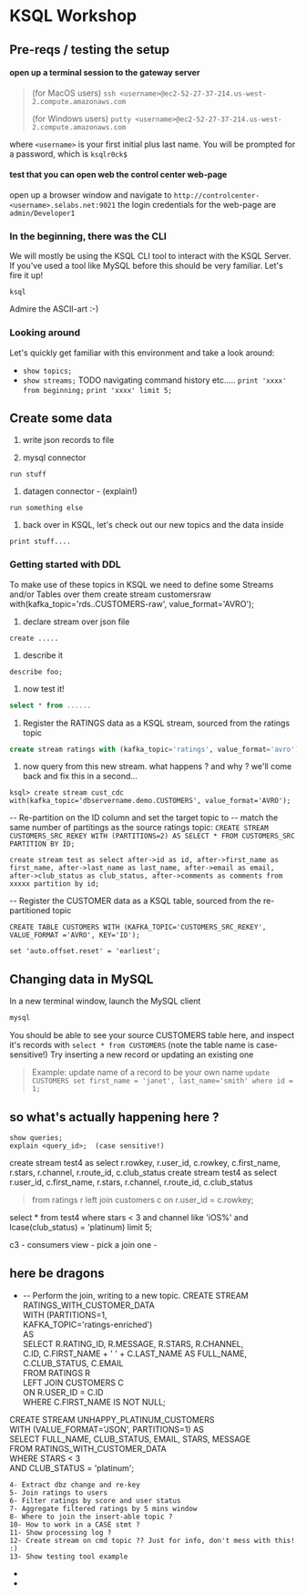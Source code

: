 # KSQL Workshop

## Pre-reqs / testing the setup

#### open up a terminal session to the gateway server
> (for MacOS users) `ssh <username>@ec2-52-27-37-214.us-west-2.compute.amazonaws.com`
>
> (for Windows users) `putty <username>@ec2-52-27-37-214.us-west-2.compute.amazonaws.com`

where `<username>` is your first initial plus last name. You will be prompted for a password, which is `ksqlr0ck$`

#### test that you can open web the control center web-page
open up a browser window and navigate to `http://controlcenter-<username>.selabs.net:9021`
the login credentials for the web-page are `admin/Developer1`

### In the beginning, there was the CLI
We will mostly be using the KSQL CLI tool to interact with the KSQL Server. If you've used a tool like MySQL before this should be very familiar.
Let's fire it up!

`ksql`

Admire the ASCII-art :-)

### Looking around
Let's quickly get familiar with this environment and take a look around:
* `show topics;`
* `show streams;`
TODO navigating command history etc.....
`print 'xxxx' from beginning;`
`print 'xxxx' limit 5;`

## Create some data
1. write json records to file

1. mysql connector

`run stuff`

1. datagen connector - (explain!)

`run something else`

1. back over in KSQL, let's check out our new topics and the data inside
```
print stuff....
```

### Getting started with DDL
To make use of these topics in KSQL we need to define some Streams and/or Tables over them
create stream customersraw with(kafka_topic='rds.<username>.CUSTOMERS-raw', value_format='AVRO');
1. declare stream over json file

`create .....`

1. describe it
```
describe foo;
```
1. now test it!
```sql
select * from ......
```
1. Register the RATINGS data as a KSQL stream, sourced from the ratings topic
```sql
create stream ratings with (kafka_topic='ratings', value_format='avro');`
```
1. now query from this new stream. what happens ? and why ?
we'll come back and fix this in a second...

`ksql> create stream cust_cdc with(kafka_topic='dbservername.demo.CUSTOMERS', value_format='AVRO');`

-- Re-partition on the ID column and set the target topic to
-- match the same number of partitings as the source ratings topic:
`CREATE STREAM CUSTOMERS_SRC_REKEY WITH (PARTITIONS=2) AS SELECT * FROM CUSTOMERS_SRC PARTITION BY ID;`
```
create stream test as select after->id as id, after->first_name as first_name, after->last_name as last_name, after->email as email, after->club_status as club_status, after->comments as comments from xxxxx partition by id;
```
-- Register the CUSTOMER data as a KSQL table, sourced from the re-partitioned topic

`CREATE TABLE CUSTOMERS WITH (KAFKA_TOPIC='CUSTOMERS_SRC_REKEY', VALUE_FORMAT ='AVRO', KEY='ID');`


```
set 'auto.offset.reset' = 'earliest';
```

## Changing data in MySQL
In a new terminal window, launch the MySQL client
```bash
mysql
```
You should be able to see your source CUSTOMERS table here, and inspect it's records with `select * from CUSTOMERS` (note the table name is case-sensitive!)
Try inserting a new record or updating an existing one
> Example: update name of a record to be your own name
> `update CUSTOMERS set first_name = 'janet', last_name='smith' where id = 1;`


## so what's actually happening here ?
```
show queries;
explain <query_id>;  (case sensitive!)
```

create stream test4 as select r.rowkey, r.user_id, c.rowkey, c.first_name, r.stars, r.channel, r.route_id, c.club_status
create stream test4 as select r.user_id, c.first_name, r.stars, r.channel, r.route_id, c.club_status
>from ratings r
>left join customers c
>on r.user_id = c.rowkey;


select * from test4 where stars < 3 and channel like 'iOS%' and lcase(club_status) = 'platinum) limit 5;

c3 - consumers view - pick a join one - 

## here be dragons
* -- Perform the join, writing to a new topic.
CREATE STREAM RATINGS_WITH_CUSTOMER_DATA \
       WITH (PARTITIONS=1, \
             KAFKA_TOPIC='ratings-enriched') \
       AS \
SELECT R.RATING_ID, R.MESSAGE, R.STARS, R.CHANNEL,\
      C.ID, C.FIRST_NAME + ' ' + C.LAST_NAME AS FULL_NAME, \
      C.CLUB_STATUS, C.EMAIL \
      FROM RATINGS R \
        LEFT JOIN CUSTOMERS C \
        ON R.USER_ID = C.ID \
      WHERE C.FIRST_NAME IS NOT NULL;


CREATE STREAM UNHAPPY_PLATINUM_CUSTOMERS \
       WITH (VALUE_FORMAT='JSON', PARTITIONS=1) AS \
SELECT FULL_NAME, CLUB_STATUS, EMAIL, STARS, MESSAGE \
FROM   RATINGS_WITH_CUSTOMER_DATA \
WHERE  STARS < 3 \
  AND  CLUB_STATUS = 'platinum';
  
  
	4- Extract dbz change and re-key
	5- Join ratings to users
	6- Filter ratings by score and user status
	7- Aggregate filtered ratings by 5 mins window
	8- Where to join the insert-able topic ?
	10- How to work in a CASE stmt ?
	11- Show processing log ?
	12- Create stream on cmd topic ?? Just for info, don't mess with this! :)
	13- Show testing tool example

*
*

